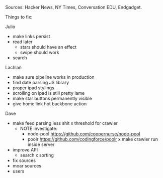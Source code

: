 Sources: Hacker News, NY Times, Conversation EDU, Endgadget.


Things to fix:

Julio
 - make links persist
 - read later
   - stars should have an effect
   - swipe should work
 - search

Lachlan
 - make sure pipeline works in production
 - find date parsing JS library
 - proper ipad stylings
  - scrolling on ipad is still pretty lame
  - make star buttons permanently visible
 - give home link hot backbone action

Dave
  - make feed parsing less shit
  x threshold for crawler
    - NOTE investigate:
      - node-pool https://github.com/coopernurse/node-pool
      - poolr https://github.com/codingforce/poolr
  x make crawler run inside server
  - improve API
    - search
    x sorting
  - fix sources
  - moar sources
  - users
